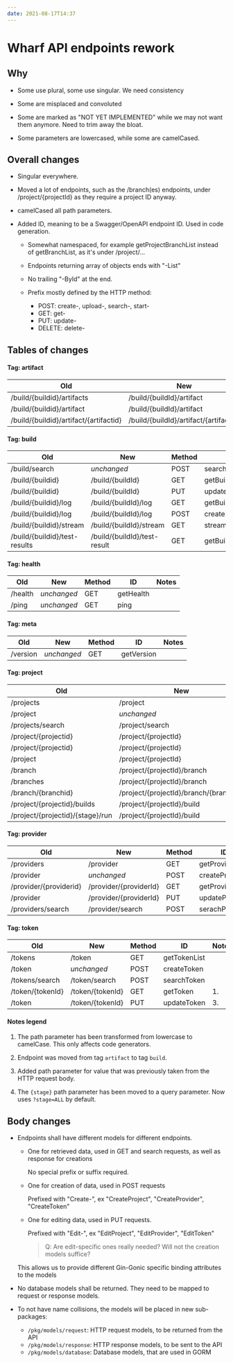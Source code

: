 ```yaml
---
date: 2021-08-17T14:37
---
```


# Wharf API endpoints rework

## Why

- Some use plural, some use singular. We need consistency

- Some are misplaced and convoluted

- Some are marked as "NOT YET IMPLEMENTED" while we may not want them anymore.
  Need to trim away the bloat.
  
- Some parameters are lowercased, while some are camelCased.

## Overall changes

- Singular everywhere.

- Moved a lot of endpoints, such as the /branch(es) endpoints, under
  /project/{projectId} as they require a project ID anyway.

- camelCased all path parameters.

- Added ID, meaning to be a Swagger/OpenAPI endpoint ID. Used in code generation.
    
  - Somewhat namespaced, for example getProjectBranchList instead of getBranchList, as it's under /project/...
  - Endpoints returning array of objects ends with "-List"
  - No trailing "-ById" at the end.
  - Prefix mostly defined by the HTTP method:
  
    - POST: create-, upload-, search-, start-
    - GET: get-
    - PUT: update-
    - DELETE: delete-

## Tables of changes

#### Tag: artifact

| Old                                    | New                                    | Method | ID                   | Notes |
|----------------------------------------|----------------------------------------|--------|----------------------|-------|
| /build/{buildid}/artifacts             | /build/{buildId}/artifact              | GET    | getBuildArtifactList | 1.    |
| /build/{buildid}/artifact              | /build/{buildId}/artifact              | POST   | uploadBuildArtifact  | 1.    |
| /build/{buildid}/artifact/{artifactid} | /build/{buildId}/artifact/{artifactId} | GET    | getBuildArtifact     | 1.    |

#### Tag: build

| Old                           | New                          | Method | ID                  | Notes |
|-------------------------------|------------------------------|--------|---------------------|-------|
| /build/search                 | *unchanged*                  | POST   | searchBuild         |       |
| /build/{buildid}              | /build/{buildId}             | GET    | getBuild            | 1.    |
| /build/{buildid}              | /build/{buildId}             | PUT    | updateBuild         | 1.    |
| /build/{buildid}/log          | /build/{buildId}/log         | GET    | getBuildLogs        | 1.    |
| /build/{buildid}/log          | /build/{buildId}/log         | POST   | createBuildLog      | 1.    |
| /build/{buildid}/stream       | /build/{buildId}/stream      | GET    | streamBuildLogs     | 1.    |
| /build/{buildid}/test-results | /build/{buildId}/test-result | GET    | getBuildTestResults | 1. 2. |

#### Tag: health

| Old     | New         | Method | ID        | Notes |
|---------|-------------|--------|-----------|-------|
| /health | *unchanged* | GET    | getHealth |       |
| /ping   | *unchanged* | GET    | ping      |       |

#### Tag: meta

| Old      | New         | Method | ID         | Notes |
|----------|-------------|--------|------------|-------|
| /version | *unchanged* | GET    | getVersion |       |

#### Tag: project

| Old                              | New                                    | Method | ID                      | Notes |
|----------------------------------|----------------------------------------|--------|-------------------------|-------|
| /projects                        | /project                               | GET    | getProjectList          |       |
| /project                         | *unchanged*                            | POST   | createProject           |       |
| /projects/search                 | /project/search                        | POST   | searchProject           |       |
| /project/{projectid}             | /project/{projectId}                   | DELETE | deleteProject           | 1.    |
| /project/{projectid}             | /project/{projectId}                   | GET    | getProject              | 1.    |
| /project                         | /project/{projectId}                   | PUT    | updateProject           | 3.    |
| /branch                          | /project/{projectId}/branch            | GET    | getProjectBranchList    |       |
| /branches                        | /project/{projectId}/branch            | PUT    | updateProjectBranchList |       |
| /branch/{branchid}               | /project/{projectId}/branch/{branchId} | GET    | getProjectBranch        | 1.    |
| /project/{projectid}/builds      | /project/{projectId}/build             | GET    | getProjectBuildList     | 1.    |
| /project/{projectid}/{stage}/run | /project/{projectId}/build             | POST   | startProjectBuild       | 1. 4. |

#### Tag: provider

| Old                    | New                    | Method | ID              | Notes |
|------------------------|------------------------|--------|-----------------|-------|
| /providers             | /provider              | GET    | getProviderList |       |
| /provider              | *unchanged*            | POST   | createProvider  |       |
| /provider/{providerid} | /provider/{providerId} | GET    | getProvider     | 1.    |
| /provider              | /provider/{providerId} | PUT    | updateProvider  | 3.    |
| /providers/search      | /provider/search       | POST   | serachProvider  |       |

#### Tag: token

| Old              | New              | Method | ID           | Notes |
|------------------|------------------|--------|--------------|-------|
| /tokens          | /token           | GET    | getTokenList |       |
| /token           | *unchanged*      | POST   | createToken  |       |
| /tokens/search   | /token/search    | POST   | searchToken  |       |
| /token/{tokenId} | /token/{tokenId} | GET    | getToken     | 1.    |
| /token           | /token/{tokenId} | PUT    | updateToken  | 3.    |

#### Notes legend

1. The path parameter has been transformed from lowercase to camelCase. This
   only affects code generators.

2. Endpoint was moved from tag `artifact` to tag `build`.

3. Added path parameter for value that was previously taken from the HTTP
   request body.

4. The `{stage}` path parameter has been moved to a query parameter. Now uses
   `?stage=ALL` by default.

## Body changes

- Endpoints shall have different models for different endpoints.

  - One for retrieved data, used in GET and search requests, as well as response
    for creations

    No special prefix or suffix required.
  
  - One for creation of data, used in POST requests
  
    Prefixed with "Create-", ex "CreateProject", "CreateProvider", "CreateToken"
  
  - One for editing data, used in PUT requests.
  
    Prefixed with "Edit-", ex "EditProject", "EditProvider", "EditToken"
    
    > Q: Are edit-specific ones really needed? Will not the creation models
    > suffice?
  
  This allows us to provide different Gin-Gonic specific binding attributes to
  the models

- No database models shall be returned. They need to be mapped to request or
  response models.

- To not have name collisions, the models will be placed in new sub-packages:

  - `/pkg/models/request`: HTTP request models, to be returned from the API
  - `/pkg/models/response`: HTTP response models, to be sent to the API
  - `/pkg/models/database`: Database models, that are used in GORM
